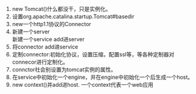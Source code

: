 1. new Tomcat()什么都没干，只是实例化。    
1. 设置org.apache.catalina.startup.Tomcat#basedir    
1. new一个http1.1协议的Connector     
1. 新建一个server     
		新建一个service add进server      
1. 将connector add进service      
1. 定制connector:初始化协议，设置压缩，配置ssl等，等各种定制器对connecor进行定制化。      
1. connctor社会别设置为tomcat实例的属性。     
1. 在service中初始化一个engine，并在engine中初始化一个后生成一个host。      
1. new context()并add进host. 一个context代表一个web应用     
	 
